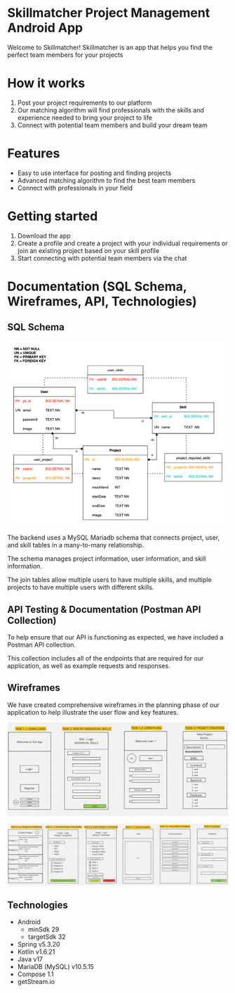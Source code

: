 # Skillmatcher Project Management Android App

Welcome to Skillmatcher! Skillmatcher is an app that helps you find the perfect team members for your projects

# How it works
1. Post your project requirements to our platform
2. Our matching algorithm will find professionals with the skills and experience needed to bring your project to life
3. Connect with potential team members and build your dream team

# Features
* Easy to use interface for posting and finding projects
* Advanced matching algorithm to find the best team members
* Connect with professionals in your field

# Getting started
1. Download the app
2. Create a profile and create a project with your individual requirements or join an existing project based on your skill profile
3. Start connecting with potential team members via the chat 


# Documentation (SQL Schema, Wireframes, API, Technologies)

## SQL Schema 
![SQL Schema](/docs/skillmatcher-datascheme.png)

The backend uses a MySQL Mariadb schema that connects project, user, and skill tables in a many-to-many relationship.

The schema manages project information, user information, and skill information. 

The join tables allow multiple users to have multiple skills, and multiple projects to have multiple users with different skills.

## API Testing & Documentation (Postman API Collection)
To help ensure that our API is functioning as expected, we have included a Postman API collection. 

This collection includes all of the endpoints that are required for our application, as well as example requests and responses. 

## Wireframes
We have created comprehensive wireframes in the planning phase of our application to help illustrate the user flow and key features.

![Wireframes 1](/docs/wireframes1.png)

![Wireframes 2](/docs/wireframes2.png)

## Technologies 
-	Android
    -   minSdk 29
    -   targetSdk 32 
-	Spring v5.3.20
-	Kotlin v1.6.21
-   Java v17 
-   MariaDB (MySQL) v10.5.15
- Compose 1.1
- getStream.io

